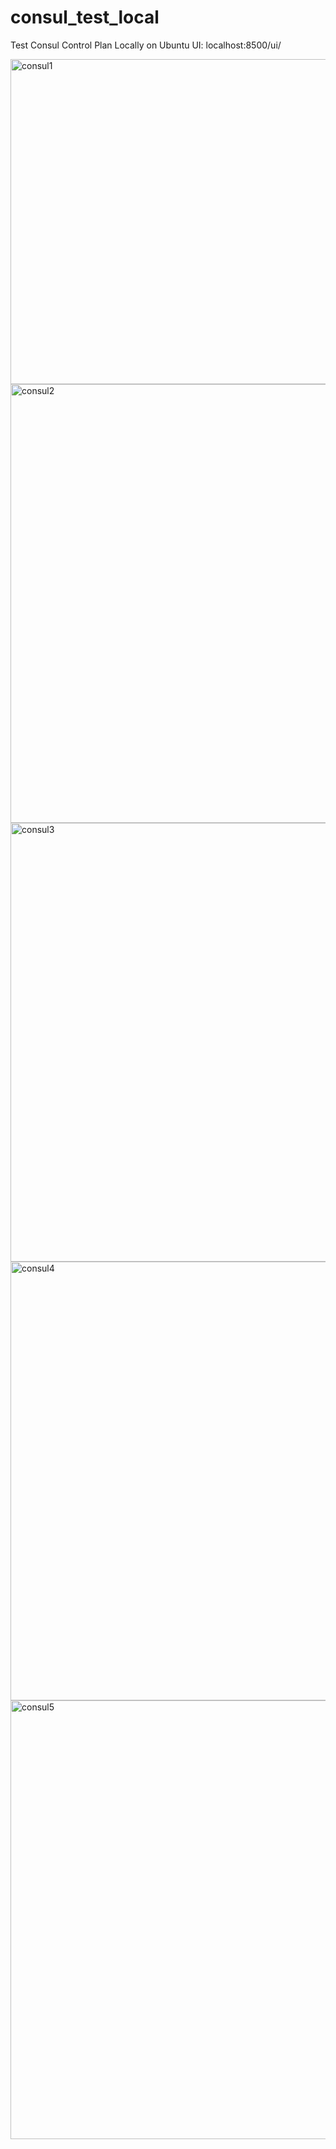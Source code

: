 # consul_test_local
Test Consul Control Plan Locally on Ubuntu
UI:
localhost:8500/ui/

<img width="847" height="520" alt="consul1" src="https://github.com/user-attachments/assets/0ef28308-3f3b-45ae-ab8b-8762581d31de" />
<img width="1343" height="702" alt="consul2" src="https://github.com/user-attachments/assets/fc535277-6c35-4146-920e-37830fb21b7f" />
<img width="1343" height="702" alt="consul3" src="https://github.com/user-attachments/assets/ea684fa3-b184-43ff-aa02-578c0655ab52" />
<img width="1343" height="702" alt="consul4" src="https://github.com/user-attachments/assets/570241a2-5032-4db9-897a-aed54b9be3f8" />
<img width="1343" height="702" alt="consul5" src="https://github.com/user-attachments/assets/7531dd90-93a4-48f3-984d-89a5bf975de2" />

